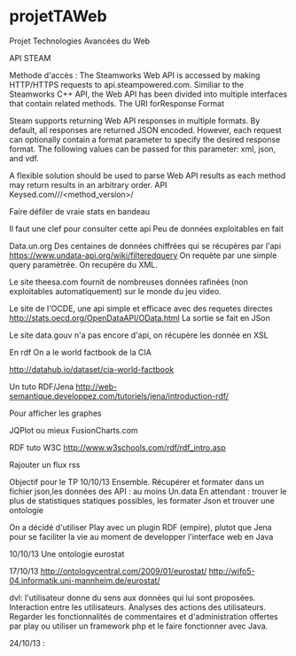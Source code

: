 projetTAWeb
===========

Projet Technologies Avancées du Web



API STEAM

Methode d'accès :
The Steamworks Web API is accessed by making HTTP/HTTPS requests to api.steampowered.com. Similiar to the Steamworks C++ API, the Web API has been divided into multiple interfaces that contain related methods. The URI forResponse Format

Steam supports returning Web API responses in multiple formats. By default, all responses are returned JSON encoded. However, each request can optionally contain a format parameter to specify the desired response format. The following values can be passed for this parameter: xml, json, and vdf.

A flexible solution should be used to parse Web API results as each method may return results in an arbitrary order.
API Keysed.com/<interface>/<method>/<method_version>/

Faire défiler de vraie stats en bandeau


Il faut une clef pour consulter cette api
Peu de données exploitables en fait




Data.un.org
Des centaines de données chiffrées qui se récupères par l'api
https://www.undata-api.org/wiki/filteredquery
On requète par une simple query paramètrée. On recupère du XML.


Le site theesa.com fournit de nombreuses données rafinées (non exploitables automatiquement) sur le monde du jeu video.


Le site de l'OCDE, une api simple et efficace avec des requetes directes
http://stats.oecd.org/OpenDataAPI/OData.html
La sortie se fait en JSon

Le site data.gouv n'a pas encore d'api, on récupère les donnée en XSL

En rdf On a le world factbook de la CIA

http://datahub.io/dataset/cia-world-factbook


Un tuto RDF/Jena
http://web-semantique.developpez.com/tutoriels/jena/introduction-rdf/



Pour afficher les graphes

JQPlot
ou mieux
FusionCharts.com


RDF tuto W3C
http://www.w3schools.com/rdf/rdf_intro.asp



Rajouter un flux rss


Objectif pour le TP 10/10/13
Ensemble. Récupérer et formater dans un fichier json,les données des API : au moins Un.data 
En attendant : trouver le plus de statistiques statiques possibles, les formater Json et trouver une ontologie

On a décidé d'utiliser Play avec un plugin RDF (empire), plutot que Jena pour se faciliter la vie au moment de developper l'interface web en Java


10/10/13
Une ontologie eurostat

17/10/13
http://ontologycentral.com/2009/01/eurostat/
http://wifo5-04.informatik.uni-mannheim.de/eurostat/

dvl: l'utilisateur donne du sens aux données qui lui sont proposées. Interaction entre les utilisateurs. Analyses des actions des utilisateurs.
Regarder les fonctionnalités de commentaires et d'administration offertes par play ou utiliser un framework php et le faire fonctionner avec Java.

24/10/13 :
